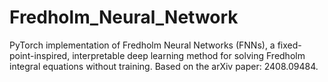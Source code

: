 # Fredholm_Neural_Network
PyTorch implementation of Fredholm Neural Networks (FNNs), a fixed-point-inspired, interpretable deep learning method for solving Fredholm integral equations without training. Based on the arXiv paper: 2408.09484.
